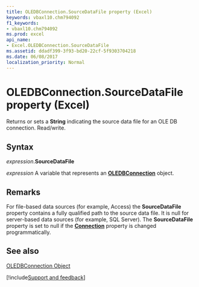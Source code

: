 ```yaml
---
title: OLEDBConnection.SourceDataFile property (Excel)
keywords: vbaxl10.chm794092
f1_keywords:
- vbaxl10.chm794092
ms.prod: excel
api_name:
- Excel.OLEDBConnection.SourceDataFile
ms.assetid: ddadf399-3f93-bd20-22cf-5f9303704218
ms.date: 06/08/2017
localization_priority: Normal
---
```



# OLEDBConnection.SourceDataFile property (Excel)

Returns or sets a  **String** indicating the source data file for an OLE DB connection. Read/write.


## Syntax

_expression_.**SourceDataFile**

_expression_ A variable that represents an **[OLEDBConnection](Excel.OLEDBConnection.md)** object.


## Remarks

For file-based data sources (for example, Access) the  **SourceDataFile** property contains a fully qualified path to the source data file. It is null for server-based data sources (for example, SQL Server). The **SourceDataFile** property is set to null if the **[Connection](Excel.OLEDBConnection.Connection.md)** property is changed programmatically.


## See also


[OLEDBConnection Object](Excel.OLEDBConnection.md)

[!include[Support and feedback](~/includes/feedback-boilerplate.md)]